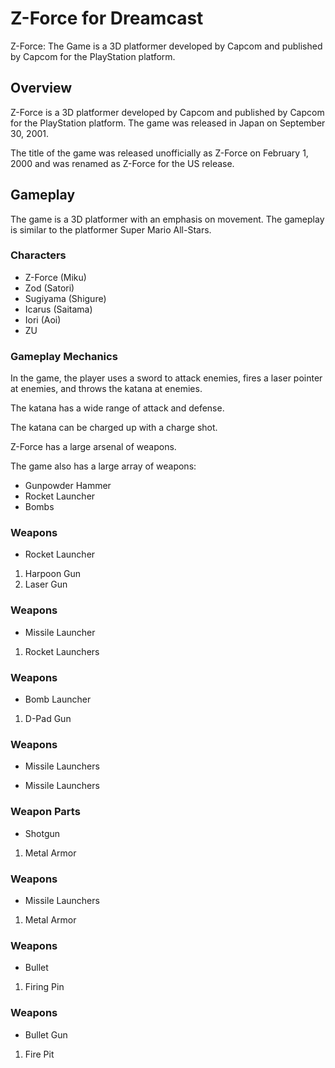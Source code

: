 # Z-Force for Dreamcast

Z-Force: The Game is a 3D platformer developed by Capcom and published by Capcom for the PlayStation platform.

## Overview

Z-Force is a 3D platformer developed by Capcom and published by Capcom for the PlayStation platform. The game was released in Japan on September 30, 2001.

The title of the game was released unofficially as Z-Force on February 1, 2000 and was renamed as Z-Force for the US release.

## Gameplay

The game is a 3D platformer with an emphasis on movement. The gameplay is similar to the platformer Super Mario All-Stars.

### Characters

*    Z-Force (Miku)
*    Zod (Satori)
*   Sugiyama (Shigure)
*   Icarus (Saitama)
*   Iori (Aoi)
*   ZU

### Gameplay Mechanics

In the game, the player uses a sword to attack enemies, fires a laser pointer at enemies, and throws the katana at enemies.

The katana has a wide range of attack and defense.

The katana can be charged up with a charge shot.

Z-Force has a large arsenal of weapons.

The game also has a large array of weapons:

*   Gunpowder Hammer 
*   Rocket Launcher 
*   Bombs

### Weapons

*   Rocket Launcher 

1.   Harpoon Gun 
2.   Laser Gun 

### Weapons

*   Missile Launcher 

1.   Rocket Launchers 

### Weapons

*   Bomb Launcher 

1.   D-Pad Gun 

### Weapons

*   Missile Launchers 

*   Missile Launchers 

### Weapon Parts

*   Shotgun 

1.   Metal Armor  

### Weapons

*   Missile Launchers 

1.   Metal Armor 

### Weapons

*   Bullet 

1.   Firing Pin 

### Weapons

*   Bullet Gun 

1.   Fire Pit